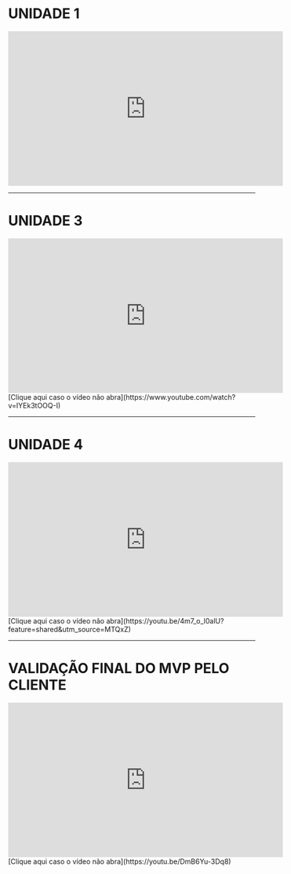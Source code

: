 # UNIDADE 1

<iframe width="560" height="315" src="https://www.youtube.com/embed/-Z_DushFz4M" frameborder="0" allowfullscreen></iframe>

---

# UNIDADE 3
<iframe width="560" height="315" src="https://www.youtube.com/watch?v=IYEk3tOOQ-I" frameborder="0" allowfullscreen></iframe>
[Clique aqui caso o vídeo não abra](https://www.youtube.com/watch?v=IYEk3tOOQ-I)

---

# UNIDADE 4 
<iframe width="560" height="315" src="https://youtu.be/4m7_o_l0alU?feature=shared&utm_source=MTQxZ" frameborder="0" allowfullscreen></iframe>
[Clique aqui caso o vídeo não abra](https://youtu.be/4m7_o_l0alU?feature=shared&utm_source=MTQxZ)

---

# VALIDAÇÃO FINAL DO MVP PELO CLIENTE
<iframe width="560" height="315" src="https://youtu.be/DmB6Yu-3Dq8" frameborder="0" allowfullscreen></iframe>
[Clique aqui caso o vídeo não abra](https://youtu.be/DmB6Yu-3Dq8)